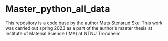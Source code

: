 # Master_python_all_data

This repository is a code base by the author Mats Stensrud Skui
This work was carried out spring 2023 as a part of the author's master thesis at Institute of Material Science (IMA) at NTNU Trondheim
